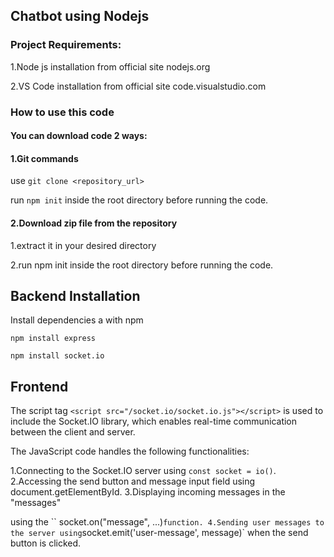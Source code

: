 ## Chatbot using Nodejs

### Project Requirements:

1.Node js installation from official site nodejs.org

2.VS Code installation from official site code.visualstudio.com

### How to use this code

#### You can download code 2 ways:

#### 1.Git commands

use
`git clone <repository_url>`

run
`npm init`
inside the root directory before running the code.

#### 2.Download zip file from the repository

1.extract it in your desired directory

2.run npm init inside the root directory before running the code.

## Backend Installation

Install dependencies a with npm

```
npm install express
```

```
npm install socket.io
```

## Frontend

The script tag `<script src="/socket.io/socket.io.js"></script>` is used to include the Socket.IO library, which enables real-time communication between the client and server.

The JavaScript code handles the following functionalities:

1.Connecting to the Socket.IO server using `const socket = io()`.
2.Accessing the send button and message input field using document.getElementById.
3.Displaying incoming messages in the "messages" <div> using the `` socket.on("message", ...)` function.
4.Sending user messages to the server using `socket.emit('user-message', message)` when the send button is clicked.
